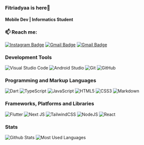 ### Fitriadyaa is here👋


#### Mobile Dev | Informatics Student

### 📫 Reach me:

[![Instagram Badge](https://img.shields.io/badge/-@fitriadyaa-blue?style=for-the-badge&logo=instagram&logoColor=white&link=https://instagram.com/fitriadyaa/)](https://instagram.com/fitriadyaa)
[![Gmail Badge](https://img.shields.io/badge/-fitrianiwidyaf@gmail.com-c14438?style=for-the-badge&logo=Gmail&logoColor=white&link=mailto:fitrianiwidyaf@gmail.com)](mailto:fitrianiwidyaf@gmail.com)
[![Gmail Badge](https://img.shields.io/badge/-me@fitriadyaa.my.id-c14438?style=for-the-badge&logo=Gmail&logoColor=white&link=mailto:me@fitriadyaa.my.id)](mailto:me@fitriadyaa.my.id)

### Development Tools

![Visual Studio Code](https://img.shields.io/badge/Visual%20Studio%20Code-0078d7.svg?style=for-the-badge&logo=visual-studio-code&logoColor=white)
![Android Studio](https://img.shields.io/badge/Android%20Studio-3DDC84.svg?style=for-the-badge&logo=android-studio&logoColor=white)
![Git](https://img.shields.io/badge/git-%23F05033.svg?style=for-the-badge&logo=git&logoColor=white)
![GitHub](https://img.shields.io/badge/github-%23121011.svg?style=for-the-badge&logo=github&logoColor=white)

### Programming and Markup Languages

![Dart](https://img.shields.io/badge/dart-%230175C2.svg?style=for-the-badge&logo=dart&logoColor=white)
![TypeScript](https://img.shields.io/badge/typescript-%23007ACC.svg?style=for-the-badge&logo=typescript&logoColor=white)
![JavaScript](https://img.shields.io/badge/javascript-%23323330.svg?style=for-the-badge&logo=javascript&logoColor=%23F7DF1E)
![HTML5](https://img.shields.io/badge/html5-%23E34F26.svg?style=for-the-badge&logo=html5&logoColor=white)
![CSS3](https://img.shields.io/badge/css3-%231572B6.svg?style=for-the-badge&logo=css3&logoColor=white)
![Markdown](https://img.shields.io/badge/markdown-%23000000.svg?style=for-the-badge&logo=markdown&logoColor=white)

### Frameworks, Platforms and Libraries
![Flutter](https://img.shields.io/badge/Flutter-%2302569B.svg?style=for-the-badge&logo=Flutter&logoColor=white)
![Next JS](https://img.shields.io/badge/Next-black?style=for-the-badge&logo=next.js&logoColor=white)
![TailwindCSS](https://img.shields.io/badge/tailwindcss-%2338B2AC.svg?style=for-the-badge&logo=tailwind-css&logoColor=white)
![NodeJS](https://img.shields.io/badge/node.js-6DA55F?style=for-the-badge&logo=node.js&logoColor=white)
![React](https://img.shields.io/badge/react-%2320232a.svg?style=for-the-badge&logo=react&logoColor=%2361DAFB)

### Stats

![Github Stats](https://github-readme-stats.vercel.app/api?username=fitriadyaa&hide_border=true&theme=radical&show_icons=true&bg_color=161b22&custom_title=GitHub%20Stats)
![Most Used Languages](https://github-readme-stats.vercel.app/api/top-langs/?username=fitriadyaa&layout=compact&theme=radical&bg_color=161b22&hide_border=true)
